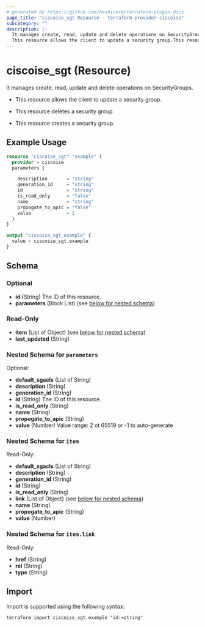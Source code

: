 ```yaml
---
# generated by https://github.com/hashicorp/terraform-plugin-docs
page_title: "ciscoise_sgt Resource - terraform-provider-ciscoise"
subcategory: ""
description: |-
  It manages create, read, update and delete operations on SecurityGroups.
  This resource allows the client to update a security group.This resource deletes a security group.This resource creates a security group.
---
```


# ciscoise_sgt (Resource)

It manages create, read, update and delete operations on SecurityGroups.

- This resource allows the client to update a security group.

- This resource deletes a security group.

- This resource creates a security group.

## Example Usage

```terraform
resource "ciscoise_sgt" "example" {
  provider = ciscoise
  parameters {

    description       = "string"
    generation_id     = "string"
    id                = "string"
    is_read_only      = "false"
    name              = "string"
    propogate_to_apic = "false"
    value             = 1
  }
}

output "ciscoise_sgt_example" {
  value = ciscoise_sgt.example
}
```

<!-- schema generated by tfplugindocs -->
## Schema

### Optional

- **id** (String) The ID of this resource.
- **parameters** (Block List) (see [below for nested schema](#nestedblock--parameters))

### Read-Only

- **item** (List of Object) (see [below for nested schema](#nestedatt--item))
- **last_updated** (String)

<a id="nestedblock--parameters"></a>
### Nested Schema for `parameters`

Optional:

- **default_sgacls** (List of String)
- **description** (String)
- **generation_id** (String)
- **id** (String) The ID of this resource.
- **is_read_only** (String)
- **name** (String)
- **propogate_to_apic** (String)
- **value** (Number) Value range: 2 ot 65519 or -1 to auto-generate


<a id="nestedatt--item"></a>
### Nested Schema for `item`

Read-Only:

- **default_sgacls** (List of String)
- **description** (String)
- **generation_id** (String)
- **id** (String)
- **is_read_only** (String)
- **link** (List of Object) (see [below for nested schema](#nestedobjatt--item--link))
- **name** (String)
- **propogate_to_apic** (String)
- **value** (Number)

<a id="nestedobjatt--item--link"></a>
### Nested Schema for `item.link`

Read-Only:

- **href** (String)
- **rel** (String)
- **type** (String)

## Import

Import is supported using the following syntax:

```shell
terraform import ciscoise_sgt.example "id:=string"
```
